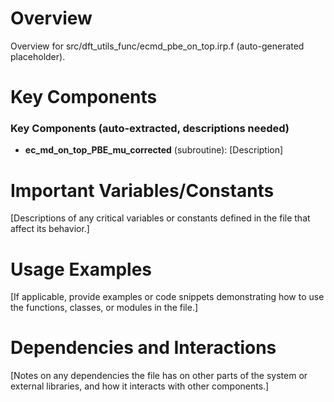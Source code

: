 # Overview

Overview for src/dft_utils_func/ecmd_pbe_on_top.irp.f (auto-generated placeholder).

# Key Components

### Key Components (auto-extracted, descriptions needed)
- **ec_md_on_top_PBE_mu_corrected** (subroutine): [Description]

# Important Variables/Constants

[Descriptions of any critical variables or constants defined in the file that affect its behavior.]

# Usage Examples

[If applicable, provide examples or code snippets demonstrating how to use the functions, classes, or modules in the file.]

# Dependencies and Interactions

[Notes on any dependencies the file has on other parts of the system or external libraries, and how it interacts with other components.]
